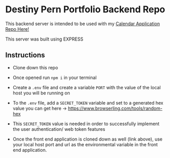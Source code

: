 # Destiny Pern Portfolio Backend Repo

This backend server is intended to be used with my [Calendar Application Repo Here!](https://github.com/DestinyJoyner/Pern-Portfolio-Project-frontend)

This server was built using EXPRESS 

## Instructions

- Clone down this repo

- Once opened run `npm i` in your terminal

- Create a `.env` file and create a variable `PORT` with the value of the local host you will be running on

- To the `.env` file, add a `SECRET_TOKEN` variable and set to a generated hex value you can get here -> https://www.browserling.com/tools/random-hex

- This `SECRET_TOKEN` value is needed in order to successfully implement the user authentication/ web token features

- Once the front end application is cloned down as well (link above), use your local host port and url as the environmental variable in the front end application.